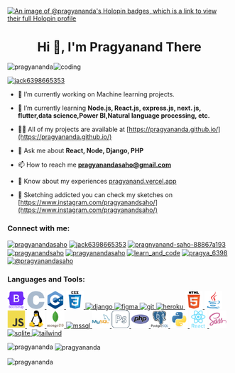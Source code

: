 [![An image of @pragyananda's Holopin badges, which is a link to view their full Holopin profile](https://holopin.me/pragyananda)](https://holopin.io/@pragyananda)
<h1 align="center">Hi 👋, I'm Pragyanand There</h1>
<img src="https://cdn.dribbble.com/users/1059583/screenshots/4171367/coding-freak.gif" alt="coding" align="right"srcset=""width="400">
<p align="left"> <img src="https://visitcount.itsvg.in/api?id=pragyananda&label=Profile%20Views&icon=0&pretty=false" alt="pragyananda" /> </p>
<p align="left"> <a href="https://twitter.com/jack6398665353" target="blank"><img src="https://img.shields.io/twitter/follow/jack6398665353?logo=twitter&style=for-the-badge" alt="jack6398665353" /></a> </p>

- 🔭 I’m currently working on Machine learning projects.

- 🌱 I’m currently learning **Node.js, React.js, express.js, next. js, flutter,data science,Power BI,Natural language processing, etc.**

- 👨‍💻 All of my projects are available at [https://pragyananda.github.io/](https://pragyananda.github.io/)

- 💬 Ask me about **React, Node, Django, PHP**

- 📫 How to reach me **pragyanandasaho@gmail.com**

- 📄 Know about my experiences [pragyanand.vercel.app](https://pragyanand.vercel.app/)

- 🎨 Sketching addicted you can check my sketches on [https://www.instagram.com/pragyanandsaho/](https://www.instagram.com/pragyanandsaho/)

<h3 align="left">Connect with me: </h3>
<p align="left">
<a href="https://dev.to/pragyanandasaho" target="blank"><img align="center" src="https://raw.githubusercontent.com/rahuldkjain/github-profile-readme-generator/master/src/images/icons/Social/devto.svg" alt="pragyanandasaho" height="30" width="40" /></a>
<a href="https://twitter.com/jack6398665353" target="blank"><img align="center" src="https://raw.githubusercontent.com/rahuldkjain/github-profile-readme-generator/master/src/images/icons/Social/twitter.svg" alt="jack6398665353" height="30" width="40" /></a>
<a href="https://linkedin.com/in/pragnyanand-saho-88867a193" target="blank"><img align="center" src="https://raw.githubusercontent.com/rahuldkjain/github-profile-readme-generator/master/src/images/icons/Social/linked-in-alt.svg" alt="pragnyanand-saho-88867a193" height="30" width="40" /></a>
<a href="https://kaggle.com/pragyanandsaho" target="blank"><img align="center" src="https://raw.githubusercontent.com/rahuldkjain/github-profile-readme-generator/master/src/images/icons/Social/kaggle.svg" alt="pragyanandsaho" height="30" width="40" /></a>
<a href="https://instagram.com/pragyanandasaho" target="blank"><img align="center" src="https://raw.githubusercontent.com/rahuldkjain/github-profile-readme-generator/master/src/images/icons/Social/instagram.svg" alt="pragyanandasaho" height="30" width="40" /></a>
<a href="https://www.youtube.com/c/learn_and_code" target="blank"><img align="center" src="https://raw.githubusercontent.com/rahuldkjain/github-profile-readme-generator/master/src/images/icons/Social/youtube.svg" alt="learn_and_code" height="30" width="40" /></a>
<a href="https://www.codechef.com/users/pragya_6398" target="blank"><img align="center" src="https://cdn.jsdelivr.net/npm/simple-icons@3.1.0/icons/codechef.svg" alt="pragya_6398" height="30" width="40" /></a>
<a href="https://www.hackerrank.com/@pragyanandasaho" target="blank"><img align="center" src="https://raw.githubusercontent.com/rahuldkjain/github-profile-readme-generator/master/src/images/icons/Social/hackerrank.svg" alt="@pragyanandasaho" height="30" width="40" /></a>
</p>

<h3 align="left">Languages and Tools:</h3>
<p align="left"> <a href="https://getbootstrap.com" target="_blank" rel="noreferrer"> <img src="https://raw.githubusercontent.com/devicons/devicon/master/icons/bootstrap/bootstrap-plain-wordmark.svg" alt="bootstrap" width="40" height="40"/> </a> <a href="https://www.cprogramming.com/" target="_blank" rel="noreferrer"> <img src="https://raw.githubusercontent.com/devicons/devicon/master/icons/c/c-original.svg" alt="c" width="40" height="40"/> </a> <a href="https://www.w3schools.com/cpp/" target="_blank" rel="noreferrer"> <img src="https://raw.githubusercontent.com/devicons/devicon/master/icons/cplusplus/cplusplus-original.svg" alt="cplusplus" width="40" height="40"/> </a> <a href="https://www.w3schools.com/css/" target="_blank" rel="noreferrer"> <img src="https://raw.githubusercontent.com/devicons/devicon/master/icons/css3/css3-original-wordmark.svg" alt="css3" width="40" height="40"/> </a> <a href="https://www.djangoproject.com/" target="_blank" rel="noreferrer"> <img src="https://cdn.worldvectorlogo.com/logos/django.svg" alt="django" width="40" height="40"/> </a> <a href="https://www.figma.com/" target="_blank" rel="noreferrer"> <img src="https://www.vectorlogo.zone/logos/figma/figma-icon.svg" alt="figma" width="40" height="40"/> </a> <a href="https://git-scm.com/" target="_blank" rel="noreferrer"> <img src="https://www.vectorlogo.zone/logos/git-scm/git-scm-icon.svg" alt="git" width="40" height="40"/> </a> <a href="https://heroku.com" target="_blank" rel="noreferrer"> <img src="https://www.vectorlogo.zone/logos/heroku/heroku-icon.svg" alt="heroku" width="40" height="40"/> </a> <a href="https://www.w3.org/html/" target="_blank" rel="noreferrer"> <img src="https://raw.githubusercontent.com/devicons/devicon/master/icons/html5/html5-original-wordmark.svg" alt="html5" width="40" height="40"/> </a> <a href="https://www.java.com" target="_blank" rel="noreferrer"> <img src="https://raw.githubusercontent.com/devicons/devicon/master/icons/java/java-original.svg" alt="java" width="40" height="40"/> </a> <a href="https://developer.mozilla.org/en-US/docs/Web/JavaScript" target="_blank" rel="noreferrer"> <img src="https://raw.githubusercontent.com/devicons/devicon/master/icons/javascript/javascript-original.svg" alt="javascript" width="40" height="40"/> </a> <a href="https://www.linux.org/" target="_blank" rel="noreferrer"> <img src="https://raw.githubusercontent.com/devicons/devicon/master/icons/linux/linux-original.svg" alt="linux" width="40" height="40"/> </a> <a href="https://www.mongodb.com/" target="_blank" rel="noreferrer"> <img src="https://raw.githubusercontent.com/devicons/devicon/master/icons/mongodb/mongodb-original-wordmark.svg" alt="mongodb" width="40" height="40"/> </a> <a href="https://www.microsoft.com/en-us/sql-server" target="_blank" rel="noreferrer"> <img src="https://www.svgrepo.com/show/303229/microsoft-sql-server-logo.svg" alt="mssql" width="40" height="40"/> </a> <a href="https://www.mysql.com/" target="_blank" rel="noreferrer"> <img src="https://raw.githubusercontent.com/devicons/devicon/master/icons/mysql/mysql-original-wordmark.svg" alt="mysql" width="40" height="40"/> </a> <a href="https://www.photoshop.com/en" target="_blank" rel="noreferrer"> <img src="https://raw.githubusercontent.com/devicons/devicon/master/icons/photoshop/photoshop-line.svg" alt="photoshop" width="40" height="40"/> </a> <a href="https://www.php.net" target="_blank" rel="noreferrer"> <img src="https://raw.githubusercontent.com/devicons/devicon/master/icons/php/php-original.svg" alt="php" width="40" height="40"/> </a> <a href="https://www.postgresql.org" target="_blank" rel="noreferrer"> <img src="https://raw.githubusercontent.com/devicons/devicon/master/icons/postgresql/postgresql-original-wordmark.svg" alt="postgresql" width="40" height="40"/> </a> <a href="https://www.python.org" target="_blank" rel="noreferrer"> <img src="https://raw.githubusercontent.com/devicons/devicon/master/icons/python/python-original.svg" alt="python" width="40" height="40"/> </a> <a href="https://reactjs.org/" target="_blank" rel="noreferrer"> <img src="https://raw.githubusercontent.com/devicons/devicon/master/icons/react/react-original-wordmark.svg" alt="react" width="40" height="40"/> </a> <a href="https://sass-lang.com" target="_blank" rel="noreferrer"> <img src="https://raw.githubusercontent.com/devicons/devicon/master/icons/sass/sass-original.svg" alt="sass" width="40" height="40"/> </a> <a href="https://www.sqlite.org/" target="_blank" rel="noreferrer"> <img src="https://www.vectorlogo.zone/logos/sqlite/sqlite-icon.svg" alt="sqlite" width="40" height="40"/> </a> <a href="https://tailwindcss.com/" target="_blank" rel="noreferrer"> <img src="https://www.vectorlogo.zone/logos/tailwindcss/tailwindcss-icon.svg" alt="tailwind" width="40" height="40"/> </a> </p>

<p><img align="left" src="https://github-readme-stats.vercel.app/api/top-langs?username=pragyananda&show_icons=true&locale=en&layout=compact" alt="pragyananda" /></p>

<p>&nbsp;<img align="center" src="https://github-readme-stats.vercel.app/api?username=pragyananda&show_icons=true&locale=en" alt="pragyananda" /></p>

<p><img align="center" src="https://github-readme-streak-stats.herokuapp.com/?user=pragyananda&" alt="pragyananda" /></p>
